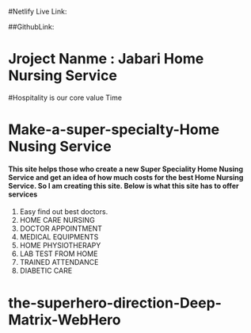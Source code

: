 #Netlify Live Link:

##GithubLink:






# Jroject Nanme : Jabari Home Nursing Service

#Hospitality is our core value Time
# Make-a-super-specialty-Home Nusing Service
#### This site helps those who create a new Super Speciality Home Nusing Service and get an idea of how much costs for the best Home Nursing Service. So I am creating this site. Below is what this site has to offer services


1. Easy find out best doctors.
2. HOME CARE NURSING
3. DOCTOR APPOINTMENT
4. MEDICAL EQUIPMENTS
5. HOME PHYSIOTHERAPY
6. LAB TEST FROM HOME
7. TRAINED ATTENDANCE
8. DIABETIC CARE



# the-superhero-direction-Deep-Matrix-WebHero

